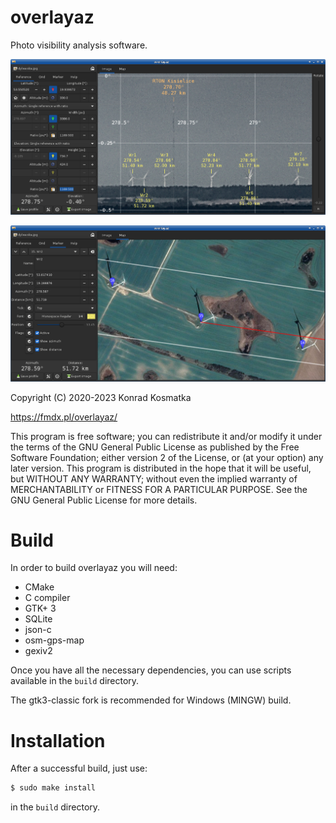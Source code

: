 overlayaz
=======

Photo visibility analysis software.

![Screenshot](/overlayaz.png?raw=true)

![Screenshot](/overlayaz-map.png?raw=true)

Copyright (C) 2020-2023  Konrad Kosmatka

https://fmdx.pl/overlayaz/

This program is free software; you can redistribute it and/or modify it under the terms of the GNU General Public License as published by the Free Software Foundation; either version 2 of the License, or (at your option) any later version.
This program is distributed in the hope that it will be useful, but WITHOUT ANY WARRANTY; without even the implied warranty of MERCHANTABILITY or FITNESS FOR A PARTICULAR PURPOSE. See the GNU General Public License for more details.

# Build
In order to build overlayaz you will need:
- CMake
- C compiler
- GTK+ 3
- SQLite
- json-c
- osm-gps-map
- gexiv2

Once you have all the necessary dependencies, you can use scripts available in the `build` directory.

The gtk3-classic fork is recommended for Windows (MINGW) build.

# Installation
After a successful build, just use:
```sh
$ sudo make install
```
in the `build` directory.
